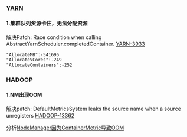 
### **YARN**

#### **1.集群队列资源卡住，无法分配资源**

解决Patch: Race condition when calling AbstractYarnScheduler.completedContainer. [YARN-3933](https://issues.apache.org/jira/browse/YARN-3933)

```
"AllocateMB":-541696
"AllocateVCores":-249
"AllocateContainers":-252
```

### **HADOOP**

#### **1.NM出现OOM**

解决patch: DefaultMetricsSystem leaks the source name when a source unregisters [HADOOP-13362](https://issues.apache.org/jira/browse/HADOOP-13362)

分析[NodeManager因为ContainerMetric导致OOM](http://hackershell.cn/?p=993)
